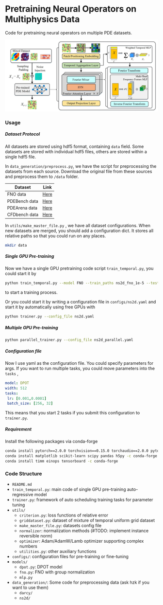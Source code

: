 # Pretraining  Neural Operators on Multiphysics Data

Code for pretraining neural operators on multiple PDE datasets.

![fig1](/resources/dpot.jpg)



### Usage 

##### Dataset Protocol

All datasets are stored using hdf5 format, containing  `data`  field. Some datasets are stored with individual hdf5 files, others are stored within a single hdf5 file.

In `data_generation/preprocess.py`,  we have the script for preprocessing the datasets from each source. Download the original file from these sources and preprocess them to `/data` folder.

| Dataset       | Link                                                         |
| ------------- | ------------------------------------------------------------ |
| FNO data      | [Here](https://drive.google.com/drive/folders/1UnbQh2WWc6knEHbLn-ZaXrKUZhp7pjt-) |
| PDEBench data | [Here](https://darus.uni-stuttgart.de/dataset.xhtml?persistentId=doi:10.18419/darus-2986) |
| PDEArena data | [Here](https://microsoft.github.io/pdearena/datadownload/)   |
| CFDbench data | [Here](https://cloud.tsinghua.edu.cn/d/435413b55dea434297d1/) |

In `utils/make_master_file.py` , we have all dataset configurations. When new datasets are merged, you should add a configuration dict. It stores all relative paths so that you could run on any places. 

```bash
mkdir data
```

##### Single GPU Pre-training

Now we have a single GPU pretraining code script `train_temporal.py`, you could start it by 

```bash
python train_temporal.py --model FNO --train_paths ns2d_fno_1e-5 --test_paths ns2d_fno_1e-5 --gpu 0 
```

to start a training process.

Or you could start it by writing a configuration file in `configs/ns2d.yaml` and start it by automatically using free GPUs with

```bash
python trainer.py --config_file ns2d.yaml
```

##### Multiple GPU Pre-training

```bash
python parallel_trainer.py --config_file ns2d_parallel.yaml
```

##### Configuration file

Now I use yaml as the configuration file. You could specify parameters for args. If you want to run multiple tasks, you could move parameters into the `tasks` ,

```yaml
model: DPOT
width: 512
tasks:
 lr: [0.001,0.0001]
 batch_size: [256, 32] 
```

This means that you start 2 tasks if you submit this configuration to `trainer.py`. 

##### Requirement

Install the following packages via conda-forge

```bash
conda install pytorch==2.0.0 torchvision==0.15.0 torchaudio==2.0.0 pytorch-cuda=11.7 -c pytorch -c nvidia
conda install matplotlib scikit-learn scipy pandas h5py -c conda-forge
conda install timm einops tensorboard -c conda-forge
```

### Code Structure

- `README.md`
- `train_temporal.py`: main code of single GPU pre-training auto-regressive model 
- `trainer.py`: framework of auto scheduling training tasks for parameter tuning
- `utils/`
  - `criterion.py`:  loss functions of relative error
  - `griddataset.py`: dataset of mixture of temporal uniform grid dataset
  - `make_master_file.py`: datasets config file
  - `normalizer`: normalization methods (#TODO: implement instance reversible norm)
  - `optimizer`: Adam/AdamW/Lamb optimizer supporting complex numbers
  - `utilities.py`: other auxiliary functions
- `configs/`: configuration files for pre-training or fine-tuning
- `models/`
  - `dpot.py`:         DPOT model
  - `fno.py`:          FNO with group normalization
  - `mlp.py`
- `data_generation/`:  Some code for preprocessing data (ask hzk if you want to use them)
  - `darcy/`
  - `ns2d/`